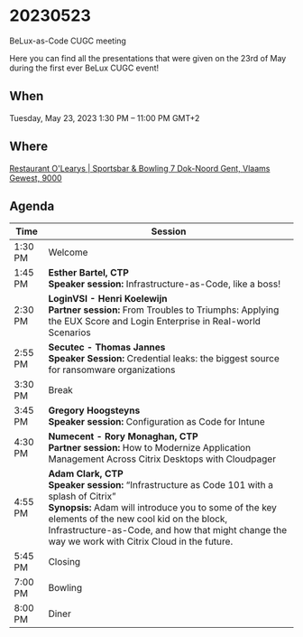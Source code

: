# 20230523
BeLux-as-Code CUGC meeting

Here you can find all the presentations that were given on the 23rd of May during the first ever BeLux CUGC event!

## When
Tuesday, May 23, 2023
1:30 PM – 11:00 PM GMT+2

## Where
[Restaurant O\'Learys | Sportsbar & Bowling
7 Dok-Noord
Gent, Vlaams Gewest, 9000](https://goo.gl/maps/gKf7kDfN8ZpYaDTK8)

## Agenda
|Time|Session|
|---|---|
|1:30 PM|Welcome|
|1:45 PM|**Esther Bartel, CTP**<br/>**Speaker session:** Infrastructure-as-Code, like a boss!|
|2:30 PM|**LoginVSI - Henri Koelewijn**<br/>**Partner session:** From Troubles to Triumphs: Applying the EUX Score and Login Enterprise in Real-world Scenarios|
|2:55 PM|**Secutec - Thomas Jannes**<br/>**Speaker Session:** Credential leaks: the biggest source for ransomware organizations|
|3:30 PM|Break|
|3:45 PM|**Gregory Hoogsteyns**<br/>**Speaker session:** Configuration as Code for Intune|
|4:30 PM|**Numecent - Rory Monaghan, CTP**<br/>**Partner session:** How to Modernize Application Management Across Citrix Desktops with Cloudpager|
|4:55 PM|**Adam Clark, CTP**<br/>**Speaker session:** “Infrastructure as Code 101 with a splash of Citrix”<br/>**Synopsis:** Adam will introduce you to some of the key elements of the new cool kid on the block, Infrastructure-as-Code, and how that might change the way we work with Citrix Cloud in the future.|
|5:45 PM|Closing|
|7:00 PM|Bowling|
|8:00 PM|Diner|
